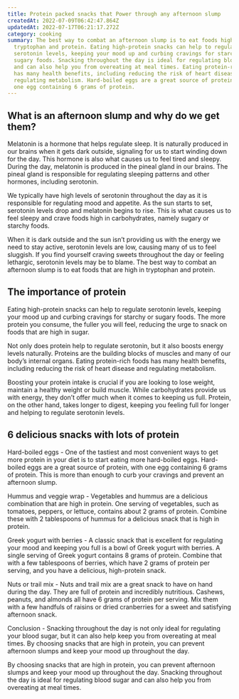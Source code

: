 ```yaml
---
title: Protein packed snacks that Power through any afternoon slump
createdAt: 2022-07-09T06:42:47.864Z
updatedAt: 2022-07-17T06:21:17.272Z
category: cooking
summary: The best way to combat an afternoon slump is to eat foods high in
  tryptophan and protein. Eating high-protein snacks can help to regulate
  serotonin levels, keeping your mood up and curbing cravings for starchy or
  sugary foods. Snacking throughout the day is ideal for regulating blood sugar
  and can also help you from overeating at meal times. Eating protein-rich foods
  has many health benefits, including reducing the risk of heart disease and
  regulating metabolism. Hard-boiled eggs are a great source of protein, with
  one egg containing 6 grams of protein.
---
```


## What is an afternoon slump and why do we get them?

Melatonin is a hormone that helps regulate sleep. It is naturally produced in our brains when it gets dark outside, signaling for us to start winding down for the day. This hormone is also what causes us to feel tired and sleepy. During the day, melatonin is produced in the pineal gland in our brains. The pineal gland is responsible for regulating sleeping patterns and other hormones, including serotonin.

We typically have high levels of serotonin throughout the day as it is responsible for regulating mood and appetite. As the sun starts to set, serotonin levels drop and melatonin begins to rise. This is what causes us to feel sleepy and crave foods high in carbohydrates, namely sugary or starchy foods.

When it is dark outside and the sun isn’t providing us with the energy we need to stay active, serotonin levels are low, causing many of us to feel sluggish. If you find yourself craving sweets throughout the day or feeling lethargic, serotonin levels may be to blame. The best way to combat an afternoon slump is to eat foods that are high in tryptophan and protein.

## The importance of protein

Eating high-protein snacks can help to regulate serotonin levels, keeping your mood up and curbing cravings for starchy or sugary foods. The more protein you consume, the fuller you will feel, reducing the urge to snack on foods that are high in sugar.

Not only does protein help to regulate serotonin, but it also boosts energy levels naturally. Proteins are the building blocks of muscles and many of our body’s internal organs. Eating protein-rich foods has many health benefits, including reducing the risk of heart disease and regulating metabolism.

Boosting your protein intake is crucial if you are looking to lose weight, maintain a healthy weight or build muscle. While carbohydrates provide us with energy, they don’t offer much when it comes to keeping us full. Protein, on the other hand, takes longer to digest, keeping you feeling full for longer and helping to regulate serotonin levels.

## 6 delicious snacks with lots of protein

Hard-boiled eggs - One of the tastiest and most convenient ways to get more protein in your diet is to start eating more hard-boiled eggs. Hard-boiled eggs are a great source of protein, with one egg containing 6 grams of protein. This is more than enough to curb your cravings and prevent an afternoon slump.

Hummus and veggie wrap - Vegetables and hummus are a delicious combination that are high in protein. One serving of vegetables, such as tomatoes, peppers, or lettuce, contains about 2 grams of protein. Combine these with 2 tablespoons of hummus for a delicious snack that is high in protein.

Greek yogurt with berries - A classic snack that is excellent for regulating your mood and keeping you full is a bowl of Greek yogurt with berries. A single serving of Greek yogurt contains 8 grams of protein. Combine that with a few tablespoons of berries, which have 2 grams of protein per serving, and you have a delicious, high-protein snack.

Nuts or trail mix - Nuts and trail mix are a great snack to have on hand during the day. They are full of protein and incredibly nutritious. Cashews, peanuts, and almonds all have 6 grams of protein per serving. Mix them with a few handfuls of raisins or dried cranberries for a sweet and satisfying afternoon snack.

Conclusion - Snacking throughout the day is not only ideal for regulating your blood sugar, but it can also help keep you from overeating at meal times. By choosing snacks that are high in protein, you can prevent afternoon slumps and keep your mood up throughout the day.

By choosing snacks that are high in protein, you can prevent afternoon slumps and keep your mood up throughout the day. Snacking throughout the day is ideal for regulating blood sugar and can also help you from overeating at meal times.
